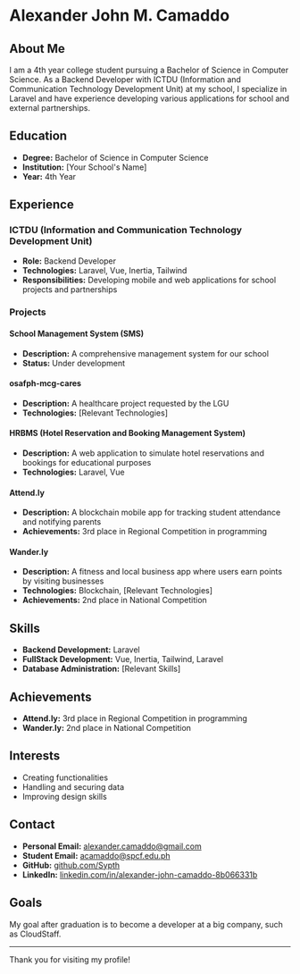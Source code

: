 # Alexander John M. Camaddo

## About Me

I am a 4th year college student pursuing a Bachelor of Science in Computer Science. As a Backend Developer with ICTDU (Information and Communication Technology Development Unit) at my school, I specialize in Laravel and have experience developing various applications for school and external partnerships.

## Education

- **Degree:** Bachelor of Science in Computer Science
- **Institution:** [Your School's Name]
- **Year:** 4th Year

## Experience

### ICTDU (Information and Communication Technology Development Unit)
- **Role:** Backend Developer
- **Technologies:** Laravel, Vue, Inertia, Tailwind
- **Responsibilities:** Developing mobile and web applications for school projects and partnerships

### Projects

#### School Management System (SMS)
- **Description:** A comprehensive management system for our school
- **Status:** Under development

#### osafph-mcg-cares
- **Description:** A healthcare project requested by the LGU
- **Technologies:** [Relevant Technologies]

#### HRBMS (Hotel Reservation and Booking Management System)
- **Description:** A web application to simulate hotel reservations and bookings for educational purposes
- **Technologies:** Laravel, Vue

#### Attend.ly
- **Description:** A blockchain mobile app for tracking student attendance and notifying parents
- **Achievements:** 3rd place in Regional Competition in programming

#### Wander.ly
- **Description:** A fitness and local business app where users earn points by visiting businesses
- **Technologies:** Blockchain, [Relevant Technologies]
- **Achievements:** 2nd place in National Competition

## Skills

- **Backend Development:** Laravel
- **FullStack Development:** Vue, Inertia, Tailwind, Laravel
- **Database Administration:** [Relevant Skills]

## Achievements

- **Attend.ly:** 3rd place in Regional Competition in programming
- **Wander.ly:** 2nd place in National Competition

## Interests

- Creating functionalities
- Handling and securing data
- Improving design skills

## Contact

- **Personal Email:** [alexander.camaddo@gmail.com](mailto:alexander.camaddo@gmail.com)
- **Student Email:** [acamaddo@spcf.edu.ph](mailto:acamaddo@spcf.edu.ph)
- **GitHub:** [github.com/Sypth](https://github.com/Sypth)
- **LinkedIn:** [linkedin.com/in/alexander-john-camaddo-8b066331b](https://www.linkedin.com/in/alexander-john-camaddo-8b066331b/)

## Goals

My goal after graduation is to become a developer at a big company, such as CloudStaff.

---

Thank you for visiting my profile!
